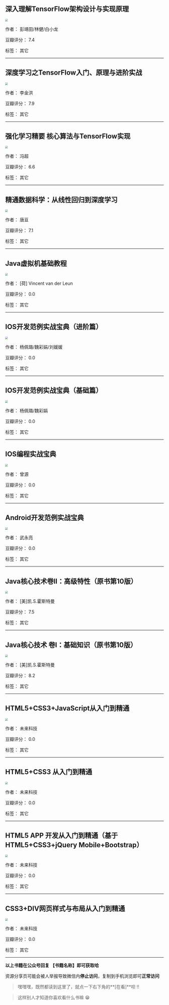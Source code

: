 ## 深入理解TensorFlow架构设计与实现原理

<img src="https://www.aibooks.cc/wp-content/uploads/2019/12/2019122607090373.jpg" style="zoom:50%;" />

作者： 彭靖田/林健/白小龙

豆瓣评分：  7.4

标签： 其它


---

## 深度学习之TensorFlow入门、原理与进阶实战

<img src="https://www.aibooks.cc/wp-content/uploads/2019/12/2019122607045844.jpg" style="zoom:50%;" />

作者： 李金洪 

豆瓣评分：  7.9

标签： 其它


---

## 强化学习精要 核心算法与TensorFlow实现

<img src="https://www.aibooks.cc/wp-content/uploads/2019/12/2019122607012329.jpg" style="zoom:50%;" />

作者： 冯超

豆瓣评分：  6.6

标签： 其它


---

## 精通数据科学：从线性回归到深度学习

<img src="https://www.aibooks.cc/wp-content/uploads/2019/12/2019122606575398.jpg" style="zoom:50%;" />

作者： 唐亘

豆瓣评分：  7.1

标签： 其它


---

## Java虚拟机基础教程

<img src="https://www.aibooks.cc/wp-content/uploads/2019/12/2019122606495796.jpg" style="zoom:50%;" />

作者： [荷] Vincent van der Leun 

豆瓣评分：  0.0

标签： 其它


---

## IOS开发范例实战宝典（进阶篇）

<img src="https://www.aibooks.cc/wp-content/uploads/2019/12/2019122606413967.jpg" style="zoom:50%;" />

作者： 杨佩璐/魏彩娟/刘媛媛

豆瓣评分：  0.0

标签： 其它


---

## IOS开发范例实战宝典（基础篇）

<img src="https://www.aibooks.cc/wp-content/uploads/2019/12/2019122606385816.jpg" style="zoom:50%;" />

作者： 杨佩璐/魏彩娟

豆瓣评分：  0.0

标签： 其它


---

## IOS编程实战宝典

<img src="https://www.aibooks.cc/wp-content/uploads/2019/12/2019122606293873.jpg" style="zoom:50%;" />

作者： 曾源

豆瓣评分：  0.0

标签： 其它


---

## Android开发范例实战宝典

<img src="https://www.aibooks.cc/wp-content/uploads/2019/12/201912260621125.jpg" style="zoom:50%;" />

作者： 武永亮

豆瓣评分：  0.0

标签： 其它


---

## Java核心技术卷II：高级特性（原书第10版）

<img src="https://www.aibooks.cc/wp-content/uploads/2019/12/2019122606060226.jpg" style="zoom:50%;" />

作者： [美]凯.S.霍斯特曼

豆瓣评分：  7.5

标签： 其它


---

## Java核心技术 卷I：基础知识（原书第10版）

<img src="https://www.aibooks.cc/wp-content/uploads/2019/12/2019122606015076.jpg" style="zoom:50%;" />

作者： [美]凯.S.霍斯特曼

豆瓣评分：  8.2

标签： 其它


---

## HTML5+CSS3+JavaScript从入门到精通

<img src="https://www.aibooks.cc/wp-content/uploads/2019/12/2019122605540362.jpg" style="zoom:50%;" />

作者： 未来科技

豆瓣评分：  0.0

标签： 其它


---

## HTML5+CSS3 从入门到精通

<img src="https://www.aibooks.cc/wp-content/uploads/2019/12/2019122605493994.jpg" style="zoom:50%;" />

作者： 未来科技

豆瓣评分：  0.0

标签： 其它


---

## HTML5 APP 开发从入门到精通（基于HTML5+CSS3+jQuery Mobile+Bootstrap）

<img src="https://www.aibooks.cc/wp-content/uploads/2019/12/2019122605442287.jpg" style="zoom:50%;" />

作者： 未来科技

豆瓣评分：  0.0

标签： 其它


---

## CSS3+DIV网页样式与布局从入门到精通

<img src="https://www.aibooks.cc/wp-content/uploads/2019/12/2019122605380347.jpg" style="zoom:50%;" />

作者： 未来科技

豆瓣评分：  0.0

标签： 其它


---


**以上书籍在公众号回复 【书籍名称】即可获取哈** 


资源分享页可能会被人举报导致微信内**停止访问**，复制到手机浏览即可**正常访问**


> 嘿嘿嘿，既然都读到这里了，就点一下右下角的**[在看]**呗 !!

> 

> 这样别人才知道你喜欢看什么书嘛 😁

